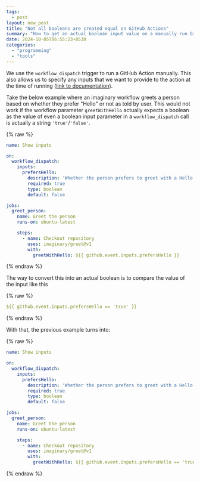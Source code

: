 ```yaml
---
tags:
  - post
layout: new_post
title: "Not all booleans are created equal on GitHub Actions"
summary: "How to get an actual boolean input value on a manually run GitHub Action"
date: 2024-10-05T06:55:23+0530
categories:
  - "programming"
  - "tools"
---
```


We use the `workflow_dispatch` trigger to run a GitHub Action manually. This also allows us to specify any inputs that we want to provide to the action at the time of running ([link to documentation](https://docs.github.com/en/actions/writing-workflows/choosing-when-your-workflow-runs/events-that-trigger-workflows#providing-inputs)).

Take the below example where an imaginary workflow greets a person based on whether they prefer "Hello" or not as told by user. This would not work if the workflow parameter `greetWithHello` actually expects a boolean as the value of even a boolean input parameter in a `workflow_dispatch` call is actually a string `'true'`/`'false'`.

{% raw %}
```yaml
name: Show inputs

on:
  workflow_dispatch:
    inputs:
      prefersHello:
        description: 'Whether the person prefers to greet with a Hello'
        required: true
        type: boolean
        default: false

jobs:
  greet_person:
    name: Greet the person
    runs-on: ubuntu-latest

    steps:
      - name: Checkout repository
        uses: imaginary/greet@v1
        with:
          greetWithHello: ${{ github.event.inputs.prefersHello }}
```
{% endraw %}

The way to convert this into an actual boolean is to compare the value of the input like this

{% raw %}
```yaml
${{ github.event.inputs.prefersHello == 'true' }}
```
{% endraw %}

With that, the previous example turns into:

{% raw %}
```yaml
name: Show inputs

on:
  workflow_dispatch:
    inputs:
      prefersHello:
        description: 'Whether the person prefers to greet with a Hello'
        required: true
        type: boolean
        default: false

jobs:
  greet_person:
    name: Greet the person
    runs-on: ubuntu-latest

    steps:
      - name: Checkout repository
        uses: imaginary/greet@v1
        with:
          greetWithHello: ${{ github.event.inputs.prefersHello == 'true' }}
```
{% endraw %}
